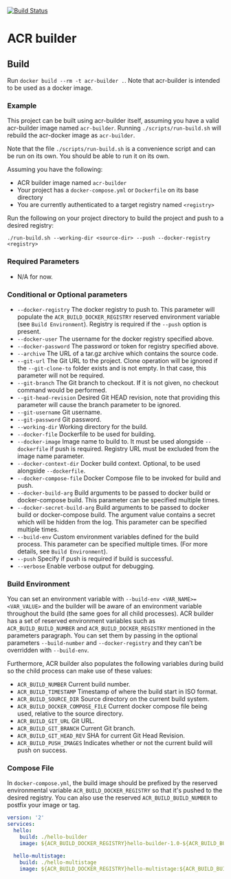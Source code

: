 [![Build Status](https://travis-ci.org/Azure/acr-builder.svg?branch=master)](https://travis-ci.org/Azure/acr-builder)

# ACR builder

## Build

Run `docker build --rm -t acr-builder .`. Note that acr-builder is intended to be used as a docker image.

### Example

This project can be built using acr-builder itself, assuming you have a valid acr-builder image named `acr-builder`. Running `./scripts/run-build.sh` will rebuild the acr-docker image as `acr-builder`.

Note that the file `./scripts/run-build.sh` is a convenience script and can be run on its own. You should be able to run it on its own.

Assuming you have the following:
* ACR builder image named `acr-builder`
* Your project has a `docker-compose.yml` or `Dockerfile` on its base directory
* You are currently authenticated to a target registry named `<registry>`

Run the following on your project directory to build the project and push to a desired registry:
```
./run-build.sh --working-dir <source-dir> --push --docker-registry <registry>
```

### Required Parameters
- N/A for now.

### Conditional or Optional parameters
* `--docker-registry` The docker registry to push to. This parameter will populate the `ACR_BUILD_DOCKER_REGISTRY` reserved environment variable (see `Build Environment`). Registry is required if the `--push` option is present.
* `--docker-user` The username for the docker registry specified above.
* `--docker-password` The password or token for registry specified above.
* `--archive` The URL of a tar.gz archive which contains the source code.
* `--git-url` The Git URL to the project. Clone operation will be ignored if the `--git-clone-to` folder exists and is not empty. In that case, this parameter will not be required.
* `--git-branch` The Git branch to checkout. If it is not given, no checkout command would be performed.
* `--git-head-revision` Desired Git HEAD revision, note that providing this parameter will cause the branch parameter to be ignored.
* `--git-username` Git username.
* `--git-password` Git password.
* `--working-dir` Working directory for the build.
* `--docker-file` Dockerfile to be used for building.
* `--docker-image` Image name to build to. It must be used alongside `--dockerfile` if push is required. Registry URL must be excluded from the image name parameter.
* `--docker-context-dir` Docker build context. Optional, to be used alongside `--dockerfile`.
* `--docker-compose-file` Docker Compose file to be invoked for build and push.
* `--docker-build-arg` Build arguments to be passed to docker build or docker-compose build. This parameter can be specified multiple times.
* `--docker-secret-build-arg` Build arguments to be passed to docker build or docker-compose build. The argument value contains a secret which will be hidden from the log. This parameter can be specified multiple times.
* `--build-env` Custom environment variables defined for the build process. This parameter can be specified multiple times. (For more details, see `Build Environment`).
* `--push` Specify if push is required if build is successful.
* `--verbose` Enable verbose output for debugging.

### Build Environment
You can set an environment variable with `--build-env <VAR_NAME>=<VAR_VALUE>` and the builder will be aware of an environment variable throughout the build (the same goes for all child processes). ACR builder has a set of reserved environment variables such as `ACR_BUILD_BUILD_NUMBER` and `ACR_BUILD_DOCKER_REGISTRY` mentioned in the parameters paragraph. You can set them by passing in the optional parameters `--build-number` and `--docker-registry` and they can't be overridden with `--build-env`.

Furthermore, ACR builder also populates the following variables during build so the child process can make use of these values:

* `ACR_BUILD_NUMBER` Current build number.
* `ACR_BUILD_TIMESTAMP` Timestamp of where the build start in ISO format.
* `ACR_BUILD_SOURCE_DIR` Source directory on the current build system.
* `ACR_BUILD_DOCKER_COMPOSE_FILE` Current docker compose file being used, relative to the source directory.
* `ACR_BUILD_GIT_URL` Git URL.
* `ACR_BUILD_GIT_BRANCH` Current Git branch.
* `ACR_BUILD_GIT_HEAD_REV` SHA for current Git Head Revision.
* `ACR_BUILD_PUSH_IMAGES` Indicates whether or not the current build will push on success.

### Compose File
In `docker-compose.yml`, the build image should be prefixed by the reserved environmental variable `ACR_BUILD_DOCKER_REGISTRY` so that it's pushed to the desired registry. You can also use the reserved `ACR_BUILD_BUILD_NUMBER` to postfix your image or tag.

```yaml
version: '2'
services:
  hello:
    build: ./hello-builder
    image: ${ACR_BUILD_DOCKER_REGISTRY}hello-builder-1.0-${ACR_BUILD_BUILD_NUMBER}

  hello-multistage:
    build: ./hello-multistage
    image: ${ACR_BUILD_DOCKER_REGISTRY}hello-multistage:${ACR_BUILD_BUILD_NUMBER}
```
